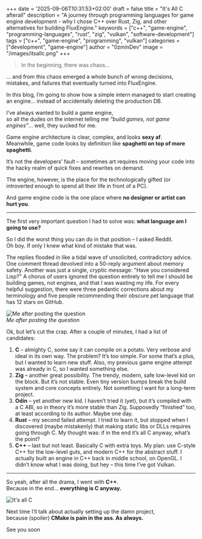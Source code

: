 +++
date = '2025-09-06T10:31:53+02:00'
draft = false
title = "It's All C afterall"
description = "A journey through programming languages for game engine development - why I chose C++ over Rust, Zig, and other alternatives for building FluxEngine."
keywords = ["c++", "game-engine", "programming-languages", "rust", "zig", "vulkan", "software-development"]
tags = ["c++", "game-engine", "programming", "vulkan"]
categories = ["development", "game-engine"]
author = "0zminDev"
image = "/images/itsallc.png"
+++

> In the beginning, there was chaos…

… and from this chaos emerged a whole bunch of wrong decisions, mistakes, and failures that eventually turned into FluxEngine.

In this blog, I’m going to show how a simple intern managed to start creating an engine… instead of accidentally deleting the production DB.

I've always wanted to build a game engine,  
so all the dudes on the internet telling me *“build games, not game engines”*… well, they sucked for me.

Game engine architecture is clear, complex, and looks **sexy af**.  
Meanwhile, game code looks by definition like **spaghetti on top of more spaghetti**.  

It’s not the developers’ fault – sometimes art requires moving your code into the hacky realm of quick fixes and rewrites on demand.  

The engine, however, is the place for the technologically gifted (or introverted enough to spend all their life in front of a PC).  

And game engine code is the one place where **no designer or artist can hurt you**.

---

The first very important question I had to solve was: **what language am I going to use?**

So I did the worst thing you can do in that position – I asked Reddit.  
Oh boy. If only I knew what kind of mistake that was.  

The replies flooded in like a tidal wave of unsolicited, contradictory advice. One comment thread devolved into a 50-reply argument about memory safety. Another was just a single, cryptic message: "Have you considered Lisp?" A chorus of users ignored the question entirely to tell me I should be building games, not engines, and that I was wasting my life. For every helpful suggestion, there were three pedantic corrections about my terminology and five people recommending their obscure pet language that has 12 stars on GitHub.

![Me after posting the question](/images/openheimer.png)  
*Me after posting the question*

Ok, but let’s cut the crap. After a couple of minutes, I had a list of candidates:

1. **C** – almighty C, some say it can compile on a potato. Very verbose and ideal in its own way. The problem? It’s *too* simple. For some that’s a plus, but I wanted to learn new stuff. Also, my previous game engine attempt was already in C, so I wanted something else.  
2. **Zig** – another great possibility. The trendy, modern, safe low-level kid on the block. But it’s not stable. Even tiny version bumps break the build system and core concepts entirely. Not something I want for a long-term project.  
3. **Odin** – yet another new kid. I haven’t tried it (yet), but it’s compiled with a C ABI, so in theory it’s more stable than Zig. Supposedly “finished” too, at least according to its author. Maybe one day.  
4. **Rust** – my second failed attempt. I tried to learn it, but stopped when I discovered (maybe mistakenly) that making static libs or DLLs requires going through C. My thought was: if in the end it’s all C anyway, what’s the point?  
5. **C++** – last but not least. Basically C with extra toys. My plan: use C-style C++ for the low-level guts, and modern C++ for the abstract stuff. I actually built an engine in C++ back in middle school, on OpenGL. I didn’t know what I was doing, but hey – this time I’ve got Vulkan.

---

So yeah, after all the drama, I went with **C++**.  
Because in the end… **everything is C anyway.**

![It's all C](/images/itsallc.png)

Next time I’ll talk about actually setting up the damn project,  
because (spoiler) **CMake is pain in the ass. As always.**

See you soon
